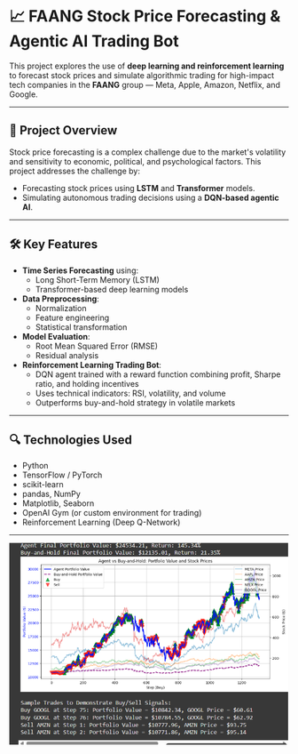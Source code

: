 # 📈 FAANG Stock Price Forecasting & Agentic AI Trading Bot

This project explores the use of **deep learning and reinforcement learning** to forecast stock prices and simulate algorithmic trading for high-impact tech companies in the **FAANG** group — Meta, Apple, Amazon, Netflix, and Google.

---

## 🧠 Project Overview

Stock price forecasting is a complex challenge due to the market's volatility and sensitivity to economic, political, and psychological factors. This project addresses the challenge by:

- Forecasting stock prices using **LSTM** and **Transformer** models.
- Simulating autonomous trading decisions using a **DQN-based agentic AI**.

---

## 🛠️ Key Features

- **Time Series Forecasting** using:
  - Long Short-Term Memory (LSTM)
  - Transformer-based deep learning models
- **Data Preprocessing**:
  - Normalization
  - Feature engineering
  - Statistical transformation
- **Model Evaluation**:
  - Root Mean Squared Error (RMSE)
  - Residual analysis
- **Reinforcement Learning Trading Bot**:
  - DQN agent trained with a reward function combining profit, Sharpe ratio, and holding incentives
  - Uses technical indicators: RSI, volatility, and volume
  - Outperforms buy-and-hold strategy in volatile markets

---

## 🔍 Technologies Used

- Python
- TensorFlow / PyTorch
- scikit-learn
- pandas, NumPy
- Matplotlib, Seaborn
- OpenAI Gym (or custom environment for trading)
- Reinforcement Learning (Deep Q-Network)

---



![Model Output](https://github.com/RenjithaMethanath/Stock-Forecasting-for-FAANG-Companies-using-Transformer-and-Algorithmic-Trading-using-Agentic-AI/blob/main/agentic-ai.png)

